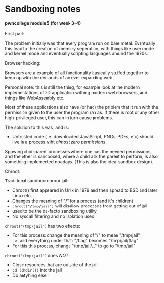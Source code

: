 # Sandboxing notes

#### pwncollege module 5 (for week 3-4)

First part:

The problem initially was that every program run on bare metal. Eventually this lead to the creation of memory seperation, with things like user mode and kernel mode and eventually scripting languages around the 1990s. <br>

Browser hacking:<br>

Browsers are a example of all functionality basically stuffed together to keep up with the demands of an ever expanding web.

Personal note: this is still the thing, for example look at the modern implementations of 3D application withing modern web-browsers, and things like WebAssembly etc.

Most of these applications also have (or had) the priblem that it run with the permission given to the user  the program ran as. If these is root or any other high-privileged user, this can in turn cause problems.

The solution to this was, and is:

- Untrusted code (i.e. downloaded JavaScript, PNGs, PDFs, etc) should live in a process wiht *almost zero permissions*.

Spawing chid-parent processes where one has the needed permissions, and the other is sandboxed, where a child ask the parent to perform, is also something implemented noadays. (This is also the ideal sandbox design).

Chroot:

Traditional sandbox: chroot jail:

* Chroot() first appeared in Unix in 1979 and then spread to BSD and later Linux etc.
* Changes the meaning of "/" for a process (and it's children)
* ```chroot("/tmp/jail")``` will disallow processes from getting out of jail
* used to be the de-facto sandboxing utility
* No syscall filtering and no isolation used

```chroot("/tmp/jail")``` has two effects:

* For this process: change the meaning of "/" to mean "/tmp/jail"
	* and everything under that: "/flag" becomes "/tmp/jail/flag"
* For this this process, change "/tmp/jail/..." to go to "/tmp/jail"

```chroot("/tmp/jail")``` does _*NOT*_:

* Close resources that are outside of the jail
* ```cd (chdir())``` into the jail
* Do antyhing else!!